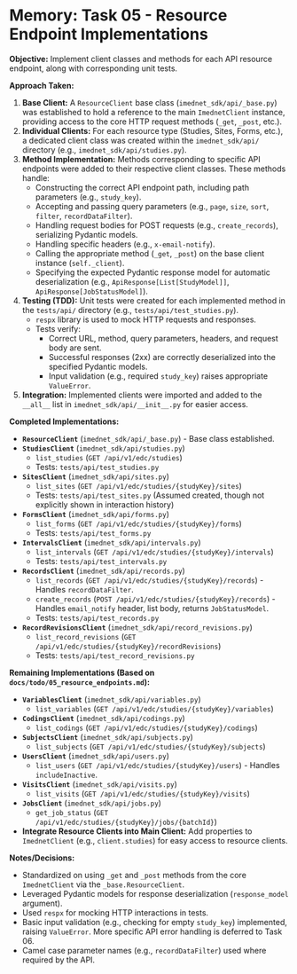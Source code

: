 # Memory: Task 05 - Resource Endpoint Implementations

**Objective:** Implement client classes and methods for each API resource endpoint, along with corresponding unit tests.

**Approach Taken:**

1. **Base Client:** A `ResourceClient` base class (`imednet_sdk/api/_base.py`) was established to hold a reference to the main `ImednetClient` instance, providing access to the core HTTP request methods (`_get`, `_post`, etc.).
2. **Individual Clients:** For each resource type (Studies, Sites, Forms, etc.), a dedicated client class was created within the `imednet_sdk/api/` directory (e.g., `imednet_sdk/api/studies.py`).
3. **Method Implementation:** Methods corresponding to specific API endpoints were added to their respective client classes. These methods handle:
    * Constructing the correct API endpoint path, including path parameters (e.g., `study_key`).
    * Accepting and passing query parameters (e.g., `page`, `size`, `sort`, `filter`, `recordDataFilter`).
    * Handling request bodies for POST requests (e.g., `create_records`), serializing Pydantic models.
    * Handling specific headers (e.g., `x-email-notify`).
    * Calling the appropriate method (`_get`, `_post`) on the base client instance (`self._client`).
    * Specifying the expected Pydantic response model for automatic deserialization (e.g., `ApiResponse[List[StudyModel]]`, `ApiResponse[JobStatusModel]`).
4. **Testing (TDD):** Unit tests were created for each implemented method in the `tests/api/` directory (e.g., `tests/api/test_studies.py`).
    * `respx` library is used to mock HTTP requests and responses.
    * Tests verify:
        * Correct URL, method, query parameters, headers, and request body are sent.
        * Successful responses (2xx) are correctly deserialized into the specified Pydantic models.
        * Input validation (e.g., required `study_key`) raises appropriate `ValueError`.
5. **Integration:** Implemented clients were imported and added to the `__all__` list in `imednet_sdk/api/__init__.py` for easier access.

**Completed Implementations:**

* **`ResourceClient`** (`imednet_sdk/api/_base.py`) - Base class established.
* **`StudiesClient`** (`imednet_sdk/api/studies.py`)
  * `list_studies` (`GET /api/v1/edc/studies`)
  * Tests: `tests/api/test_studies.py`
* **`SitesClient`** (`imednet_sdk/api/sites.py`)
  * `list_sites` (`GET /api/v1/edc/studies/{studyKey}/sites`)
  * Tests: `tests/api/test_sites.py` (Assumed created, though not explicitly shown in interaction history)
* **`FormsClient`** (`imednet_sdk/api/forms.py`)
  * `list_forms` (`GET /api/v1/edc/studies/{studyKey}/forms`)
  * Tests: `tests/api/test_forms.py`
* **`IntervalsClient`** (`imednet_sdk/api/intervals.py`)
  * `list_intervals` (`GET /api/v1/edc/studies/{studyKey}/intervals`)
  * Tests: `tests/api/test_intervals.py`
* **`RecordsClient`** (`imednet_sdk/api/records.py`)
  * `list_records` (`GET /api/v1/edc/studies/{studyKey}/records`) - Handles `recordDataFilter`.
  * `create_records` (`POST /api/v1/edc/studies/{studyKey}/records`) - Handles `email_notify` header, list body, returns `JobStatusModel`.
  * Tests: `tests/api/test_records.py`
* **`RecordRevisionsClient`** (`imednet_sdk/api/record_revisions.py`)
  * `list_record_revisions` (`GET /api/v1/edc/studies/{studyKey}/recordRevisions`)
  * Tests: `tests/api/test_record_revisions.py`

**Remaining Implementations (Based on `docs/todo/05_resource_endpoints.md`):**

* **`VariablesClient`** (`imednet_sdk/api/variables.py`)
  * `list_variables` (`GET /api/v1/edc/studies/{studyKey}/variables`)
* **`CodingsClient`** (`imednet_sdk/api/codings.py`)
  * `list_codings` (`GET /api/v1/edc/studies/{studyKey}/codings`)
* **`SubjectsClient`** (`imednet_sdk/api/subjects.py`)
  * `list_subjects` (`GET /api/v1/edc/studies/{studyKey}/subjects`)
* **`UsersClient`** (`imednet_sdk/api/users.py`)
  * `list_users` (`GET /api/v1/edc/studies/{studyKey}/users`) - Handles `includeInactive`.
* **`VisitsClient`** (`imednet_sdk/api/visits.py`)
  * `list_visits` (`GET /api/v1/edc/studies/{studyKey}/visits`)
* **`JobsClient`** (`imednet_sdk/api/jobs.py`)
  * `get_job_status` (`GET /api/v1/edc/studies/{studyKey}/jobs/{batchId}`)
* **Integrate Resource Clients into Main Client:** Add properties to `ImednetClient` (e.g., `client.studies`) for easy access to resource clients.

**Notes/Decisions:**

* Standardized on using `_get` and `_post` methods from the core `ImednetClient` via the `_base.ResourceClient`.
* Leveraged Pydantic models for response deserialization (`response_model` argument).
* Used `respx` for mocking HTTP interactions in tests.
* Basic input validation (e.g., checking for empty `study_key`) implemented, raising `ValueError`. More specific API error handling is deferred to Task 06.
* Camel case parameter names (e.g., `recordDataFilter`) used where required by the API.
